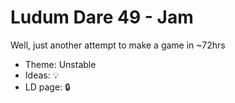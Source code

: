 # Ludum Dare 49 - Jam
Well, just another attempt to make a game in ~72hrs
- Theme: Unstable
- Ideas: 💡
- LD page: 🔒
